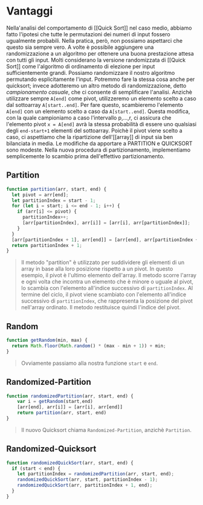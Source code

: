 # Vantaggi

Nella'analisi del comportamento di [[Quick Sort]] nel caso medio, abbiamo fatto l'ipotesi che tutte le permutazioni dei numeri di input fossero ugualmente probabili. 
Nella pratica, però, non possiamo aspettarci che questo sia sempre vero. A volte è possibile aggiungere una randomizzazione a un algoritmo per ottenere una buona prestazione attesa con tutti gli input. Molti considerano la versione randomizzata di [[Quick Sort]] come l'algoritmo di ordinamento di elezione per input sufficientemente grandi.
Possiamo randomizzare il nostro algoritmo permutando esplicitamente l'input. Potremmo fare la stessa cosa anche per quicksort; invece adotteremo un altro metodo di randomizzazione, detto *campionamento casuale*, che ci consente di semplificare l'analisi. Anzichè utilizzare sempre `A[end]` come pivot, utilizzeremo un elemento scelto a caso dal sottoarray `A[start..end]`. Per fare questo, scambieremo l'elemento `A[end]` con un elemento scelto a caso da `A[start..end]`. Questa modifica, con la quale campioniamo a caso l'intervallo p,...,r, ci assicura che l'elemento pivot `x = A[end]` avrà la stessa probabilità di essere uno qualsiasi degli `end-start+1` elementi del sottoarray. Poichè il pivot viene scelto a caso, ci aspettiamo che la ripartizione dell'[[array]] di input sia ben bilanciata in media.
Le modifiche da apportare a PARTITION e QUICKSORT sono modeste. Nella nuova procedura di partizionamento, implementiamo semplicemente lo scambio prima dell'effettivo partizionamento.

## Partition

```js
function partition(arr, start, end) {
  let pivot = arr[end];
  let partitionIndex = start - 1;
  for (let i = start; i <= end - 1; i++) {
    if (arr[i] <= pivot) {
      partitionIndex++;
      [arr[partitionIndex], arr[i]] = [arr[i], arr[partitionIndex]];
    }
  }
  [arr[partitionIndex + 1], arr[end]] = [arr[end], arr[partitionIndex + 1]];
  return partitionIndex + 1;
}
```

>Il metodo "partition" è utilizzato per suddividere gli elementi di un array in base alla loro posizione rispetto a un pivot. In questo esempio, il pivot è l'ultimo elemento dell'array. Il metodo scorre l'array e ogni volta che incontra un elemento che è minore o uguale al pivot, lo scambia con l'elemento all'indice successivo di `partitionIndex`. Al termine del ciclo, il pivot viene scambiato con l'elemento all'indice successivo di `partitionIndex`, che rappresenta la posizione del pivot nell'array ordinato. Il metodo restituisce quindi l'indice del pivot.

## Random

```js
function getRandom(min, max) {
  return Math.floor(Math.random() * (max - min + 1)) + min;
}

```

> Ovviamente passiamo alla nostra funzione `start` e `end`.

## Randomized-Partition

```js
function randomizedPartition(arr, start, end) {
	var i = getRandom(start,end)
	[arr[end], arr[i]] = [arr[i], arr[end]]
	return partition(arr, start, end)
}
```

> Il nuovo Quicksort chiama `Randomized-Partition`, anzichè `Partition`.

## Randomized-Quicksort

```js
function randomizedQuickSort(arr, start, end) {
  if (start < end) {
    let partitionIndex = randomizedPartition(arr, start, end);
    randomizedQuickSort(arr, start, partitionIndex - 1);
    randomizedQuickSort(arr, partitionIndex + 1, end);
  }
}
```